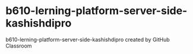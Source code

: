 # b610-lerning-platform-server-side-kashishdipro
b610-lerning-platform-server-side-kashishdipro created by GitHub Classroom
